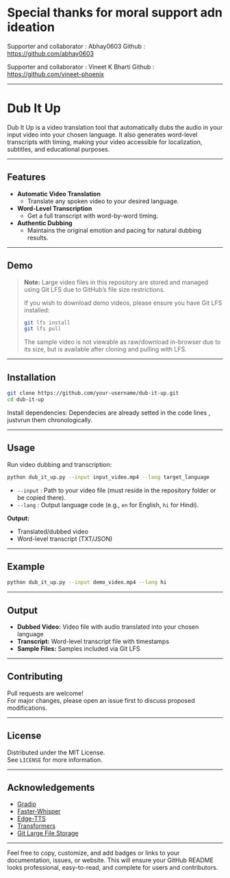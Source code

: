 # Special thanks for moral support adn ideation 
Supporter and collaborator : Abhay0603 
Github : https://github.com/abhay0603

Supporter and collaborator  : Vineet K Bharti
Github : https://github.com/vineet-phoenix
***

# Dub It Up

Dub It Up is a video translation tool that automatically dubs the audio in your input video into your chosen language. It also generates word-level transcripts with timing, making your video accessible for localization, subtitles, and educational purposes.

***

## Features

- **Automatic Video Translation**
  - Translate any spoken video to your desired language.
- **Word-Level Transcription**
  - Get a full transcript with word-by-word timing.
- **Authentic Dubbing**
  - Maintains the original emotion and pacing for natural dubbing results.

***

## Demo

> **Note:** Large video files in this repository are stored and managed using Git LFS due to GitHub’s file size restrictions.
>
> If you wish to download demo videos, please ensure you have Git LFS installed:
>
> ```bash
> git lfs install
> git lfs pull
> ```
>
> The sample video is not viewable as raw/download in-browser due to its size, but is available after cloning and pulling with LFS.

***

## Installation

```bash
git clone https://github.com/your-username/dub-it-up.git
cd dub-it-up
```

Install dependencies:
Dependecies are already setted in the code lines , justvrun them chronologically.

***

## Usage

Run video dubbing and transcription:

```bash
python dub_it_up.py --input input_video.mp4 --lang target_language
```
- `--input` : Path to your video file (must reside in the repository folder or be copied there).
- `--lang` : Output language code (e.g., `en` for English, `hi` for Hindi).

**Output:**
- Translated/dubbed video
- Word-level transcript (TXT/JSON)

***

## Example

```bash
python dub_it_up.py --input demo_video.mp4 --lang hi
```

***

## Output

- **Dubbed Video:** Video file with audio translated into your chosen language
- **Transcript:** Word-level transcript file with timestamps
- **Sample Files:** Samples included via Git LFS

***

## Contributing

Pull requests are welcome!  
For major changes, please open an issue first to discuss proposed modifications.

***

## License

Distributed under the MIT License.  
See `LICENSE` for more information.

***

## Acknowledgements

- [Gradio](https://gradio.app)
- [Faster-Whisper](https://github.com/SYSTRAN/faster-whisper)
- [Edge-TTS](https://github.com/ranyelhousieny/edge-tts)
- [Transformers](https://github.com/huggingface/transformers)
- [Git Large File Storage](https://git-lfs.com)

***

Feel free to copy, customize, and add badges or links to your documentation, issues, or website. This will ensure your GitHub README looks professional, easy-to-read, and complete for users and contributors.
